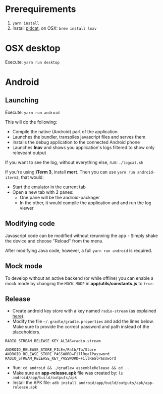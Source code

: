 Prerequirements
===============

1. `yarn install`
1. Install [pidcat](https://github.com/JakeWharton/pidcat), on OSX: `brew install lnav`

OSX desktop
===========
Execute: `yarn run desktop`

Android
=======

Launching
---------

Execute: `yarn run android`

This will do the following:
* Compile the native (Android) part of the application
* Launches the bundler, transpiles javascript files and serves them.
* Installs the debug application to the connected Android phone
* Launches **lnav** and shows you application's logs filtered to show only releveant output

If you want to see the log, without everything else, run: `./logcat.sh`

If you're using **iTerm 3**, install **mert**. Then you can use `yarn run android-iterm3`, that would:
* Start the emulator in the current tab
* Open a new tab with 2 panes:
    * One pane will be the android-packager
    * In the other, it would compile the application and and run the log viewer

Modifying code
--------------

Javascript code can be modified without rerunning the app - Simply shake the device and choose "Reload" from the menu.

After modifying Java code, however, a full `yarn run android` is required.


Mock mode
---------

To develop without an active backend (or while offline) you can enable a mock mode by changing the `MOCK_MODE` in **app/utils/constants.js** to `true`.

Release
--------

* Create android key store with a key named `radio-stream` (as explained [here](https://developer.android.com/studio/publish/app-signing.html)).
* Modify the file `~/.gradle/gradle.properties` and add the lines below. Make sure to provide the correct password and path instead of the placeholders.

```
RADIO_STREAM_RELEASE_KEY_ALIAS=radio-stream

ANDROID_RELEASE_STORE_FILE=/Path/To/Store
ANDROID_RELEASE_STORE_PASSWORD=FillRealPassword
RADIO_STREAM_RELEASE_KEY_PASSWORD=FillRealPassword
```
* Run: `cd android && ./gradlew assembleRelease && cd ..`
* Make sure an **app-release.apk** file was created by: `ls android/app/build/outputs/apk`
* Install the APK file: `adb install android/app/build/outputs/apk/app-release.apk`

